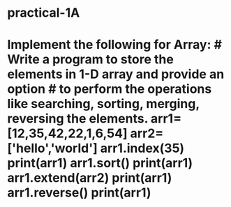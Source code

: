 # practical-1A
# Implement the following for Array: # Write a program to store the elements in 1-D array and provide an option  # to perform the operations like searching, sorting, merging, reversing the elements. arr1=[12,35,42,22,1,6,54] arr2=['hello','world'] arr1.index(35) print(arr1) arr1.sort() print(arr1) arr1.extend(arr2) print(arr1) arr1.reverse() print(arr1)
